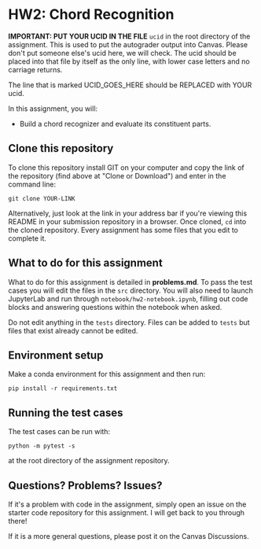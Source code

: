 # HW2: Chord Recognition

**IMPORTANT: PUT YOUR UCID IN THE FILE** `ucid` in the root directory of the assignment. 
This is used to put the autograder output into Canvas. Please don't put someone else's ucid 
here, we will check. The ucid should be placed into that file by itself as the only line, 
with lower case letters and no carriage returns. 

The line that is marked UCID_GOES_HERE should be REPLACED with YOUR ucid.

In this assignment, you will:
- Build a chord recognizer and evaluate its constituent parts.

## Clone this repository

To clone this repository install GIT on your computer and copy the link of the repository (find above at "Clone or Download") and enter in the command line:

``git clone YOUR-LINK``

Alternatively, just look at the link in your address bar if you're viewing this README in your submission repository in a browser. Once cloned, `cd` into the cloned repository. Every assignment has some files that you edit to complete it. 

## What to do for this assignment

What to do for this assignment is detailed in **problems.md**. To pass the test cases you will edit the files in the `src` directory. You will also need to launch JupyterLab and run through `notebook/hw2-notebook.ipynb`, filling out code blocks and answering questions within the notebook when asked.

Do not edit anything in the `tests` directory. Files can be added to `tests` but files that exist already cannot be edited.

## Environment setup

Make a conda environment for this assignment and then run:

`pip install -r requirements.txt`

## Running the test cases

The test cases can be run with:

``python -m pytest -s``

at the root directory of the assignment repository. 

## Questions? Problems? Issues?

If it's a problem with code in the assignment, simply open an issue on the starter code repository for this assignment. I will get back to you through there!

If it is a more general questions, please post it on the Canvas Discussions.
